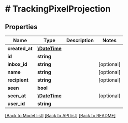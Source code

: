 # # TrackingPixelProjection

## Properties

Name | Type | Description | Notes
------------ | ------------- | ------------- | -------------
**created_at** | [**\DateTime**](\DateTime) |  | 
**id** | **string** |  | 
**inbox_id** | **string** |  | [optional] 
**name** | **string** |  | [optional] 
**recipient** | **string** |  | [optional] 
**seen** | **bool** |  | 
**seen_at** | [**\DateTime**](\DateTime) |  | [optional] 
**user_id** | **string** |  | 

[[Back to Model list]](../../README#documentation-for-models) [[Back to API list]](../../README#documentation-for-api-endpoints) [[Back to README]](../../README)


